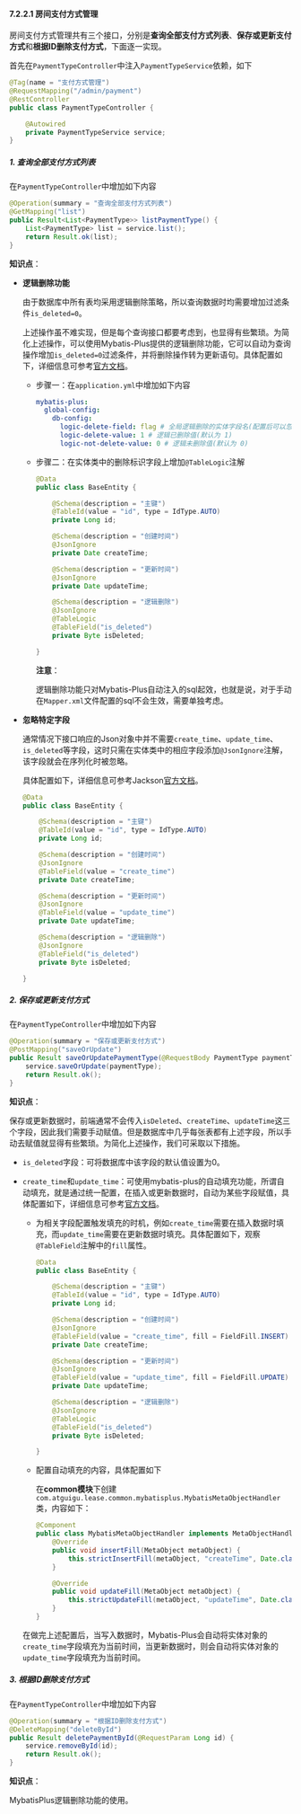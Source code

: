 #### 7.2.2.1 房间支付方式管理

房间支付方式管理共有三个接口，分别是**查询全部支付方式列表**、**保存或更新支付方式**和**根据ID删除支付方式**，下面逐一实现。

首先在`PaymentTypeController`中注入`PaymentTypeService`依赖，如下

```java
@Tag(name = "支付方式管理")
@RequestMapping("/admin/payment")
@RestController
public class PaymentTypeController {

    @Autowired
    private PaymentTypeService service;
}
```

##### 1. 查询全部支付方式列表

在`PaymentTypeController`中增加如下内容

```java
@Operation(summary = "查询全部支付方式列表")
@GetMapping("list")
public Result<List<PaymentType>> listPaymentType() {
    List<PaymentType> list = service.list();
    return Result.ok(list);
}
```

**知识点**：

- **逻辑删除功能**

  由于数据库中所有表均采用逻辑删除策略，所以查询数据时均需要增加过滤条件`is_deleted=0`。

  上述操作虽不难实现，但是每个查询接口都要考虑到，也显得有些繁琐。为简化上述操作，可以使用Mybatis-Plus提供的逻辑删除功能，它可以自动为查询操作增加`is_deleted=0`过滤条件，并将删除操作转为更新语句。具体配置如下，详细信息可参考[官方文档](https://baomidou.com/pages/6b03c5/#%E4%BD%BF%E7%94%A8%E6%96%B9%E6%B3%95)。

    - 步骤一：在`application.yml`中增加如下内容

      ```yml
      mybatis-plus:
        global-config:
          db-config:
            logic-delete-field: flag # 全局逻辑删除的实体字段名(配置后可以忽略不配置步骤二)
            logic-delete-value: 1 # 逻辑已删除值(默认为 1)
            logic-not-delete-value: 0 # 逻辑未删除值(默认为 0)
      ```

    - 步骤二：在实体类中的删除标识字段上增加`@TableLogic`注解

      ```java
      @Data
      public class BaseEntity {
      
          @Schema(description = "主键")
          @TableId(value = "id", type = IdType.AUTO)
          private Long id;
      
          @Schema(description = "创建时间")
          @JsonIgnore
          private Date createTime;
      
          @Schema(description = "更新时间")
          @JsonIgnore
          private Date updateTime;
      
          @Schema(description = "逻辑删除")
          @JsonIgnore
          @TableLogic
          @TableField("is_deleted")
          private Byte isDeleted;
      
      }
      ```

      **注意**：

      逻辑删除功能只对Mybatis-Plus自动注入的sql起效，也就是说，对于手动在`Mapper.xml`文件配置的sql不会生效，需要单独考虑。

- **忽略特定字段**

  通常情况下接口响应的Json对象中并不需要`create_time`、`update_time`、`is_deleted`等字段，这时只需在实体类中的相应字段添加`@JsonIgnore`注解，该字段就会在序列化时被忽略。

  具体配置如下，详细信息可参考Jackson[官方文档](https://github.com/FasterXML/jackson-annotations#annotations-for-ignoring-properties)。

  ```java
  @Data
  public class BaseEntity {
  
      @Schema(description = "主键")
      @TableId(value = "id", type = IdType.AUTO)
      private Long id;
  
      @Schema(description = "创建时间")
      @JsonIgnore
      @TableField(value = "create_time")
      private Date createTime;
  
      @Schema(description = "更新时间")
      @JsonIgnore
      @TableField(value = "update_time")
      private Date updateTime;
  
      @Schema(description = "逻辑删除")
      @JsonIgnore
      @TableField("is_deleted")
      private Byte isDeleted;
  
  }
  ```


##### 2. 保存或更新支付方式

在`PaymentTypeController`中增加如下内容

```java
@Operation(summary = "保存或更新支付方式")
@PostMapping("saveOrUpdate")
public Result saveOrUpdatePaymentType(@RequestBody PaymentType paymentType) {
    service.saveOrUpdate(paymentType);
    return Result.ok();
}
```

**知识点**：

保存或更新数据时，前端通常不会传入`isDeleted`、`createTime`、`updateTime`这三个字段，因此我们需要手动赋值。但是数据库中几乎每张表都有上述字段，所以手动去赋值就显得有些繁琐。为简化上述操作，我们可采取以下措施。

- `is_deleted`字段：可将数据库中该字段的默认值设置为0。

- `create_time`和`update_time`：可使用mybatis-plus的自动填充功能，所谓自动填充，就是通过统一配置，在插入或更新数据时，自动为某些字段赋值，具体配置如下，详细信息可参考[官方文档](https://baomidou.com/pages/4c6bcf/)。

    - 为相关字段配置触发填充的时机，例如`create_time`需要在插入数据时填充，而`update_time`需要在更新数据时填充。具体配置如下，观察`@TableField`注解中的`fill`属性。

      ```java
      @Data
      public class BaseEntity {
      
          @Schema(description = "主键")
          @TableId(value = "id", type = IdType.AUTO)
          private Long id;
      
          @Schema(description = "创建时间")
          @JsonIgnore
          @TableField(value = "create_time", fill = FieldFill.INSERT)
          private Date createTime;
      
          @Schema(description = "更新时间")
          @JsonIgnore
          @TableField(value = "update_time", fill = FieldFill.UPDATE)
          private Date updateTime;
      
          @Schema(description = "逻辑删除")
          @JsonIgnore
          @TableLogic
          @TableField("is_deleted")
          private Byte isDeleted;
      
      }
      ```

    - 配置自动填充的内容，具体配置如下

      在**common模块**下创建`com.atguigu.lease.common.mybatisplus.MybatisMetaObjectHandler`类，内容如下：

      ```java
      @Component
      public class MybatisMetaObjectHandler implements MetaObjectHandler {
          @Override
          public void insertFill(MetaObject metaObject) {
              this.strictInsertFill(metaObject, "createTime", Date.class, new Date());
          }
      
          @Override
          public void updateFill(MetaObject metaObject) {
              this.strictUpdateFill(metaObject, "updateTime", Date.class, new Date());
          }
      }
      ```

  在做完上述配置后，当写入数据时，Mybatis-Plus会自动将实体对象的`create_time`字段填充为当前时间，当更新数据时，则会自动将实体对象的`update_time`字段填充为当前时间。

##### 3. 根据ID删除支付方式

在`PaymentTypeController`中增加如下内容

```java
@Operation(summary = "根据ID删除支付方式")
@DeleteMapping("deleteById")
public Result deletePaymentById(@RequestParam Long id) {
    service.removeById(id);
    return Result.ok();
}
```

**知识点**：

MybatisPlus逻辑删除功能的使用。